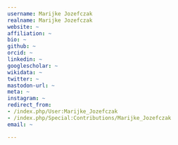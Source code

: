 ```yaml
---
username: Marijke Jozefczak
realname: Marijke Jozefczak
website: ~
affiliation: ~
bio: ~
github: ~
orcid: ~
linkedin: ~
googlescholar: ~
wikidata: ~
twitter: ~
mastodon-url: ~
meta: ~
instagram: ~
redirect_from:
- /index.php/User:Marijke_Jozefczak
- /index.php/Special:Contributions/Marijke_Jozefczak
email: ~

---
```


